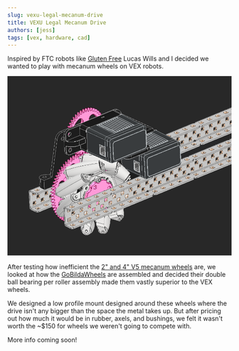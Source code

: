 ```yaml
---
slug: vexu-legal-mecanum-drive
title: VEXU Legal Mecanum Drive
authors: [jess]
tags: [vex, hardware, cad]
---
```


Inspired by FTC robots like [Gluten Free](https://youtu.be/i2g_b54MEFI?si=JLfJJJGFaLfl93a1) Lucas Wills and I decided we wanted to play with mecanum wheels on VEX robots.  

![](banner.png)

<!--truncate-->

After testing how inefficient the [2" and 4" V5 mecanum wheels](https://www.vexrobotics.com/wheels.html) are, we looked at how the [GoBildaWheels](https://www.gobilda.com/96mm-mecanum-wheel-set-70a-durometer-bearing-supported-rollers/) are assembled and decided their double ball bearing per roller assembly made them vastly superior to the VEX wheels. 

We designed a low profile mount designed around these wheels where the drive isn't any bigger than the space the metal takes up.  But after pricing out how much it would be in rubber, axels, and bushings, we felt it wasn't worth the ~$150 for wheels we weren't going to compete with.

More info coming soon!